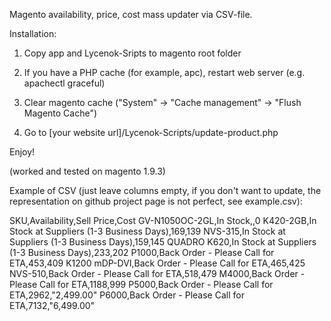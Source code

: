 Magento availability, price, cost mass updater via CSV-file.

Installation:

1. Copy app and Lycenok-Sripts to magento root folder

2. If you have a PHP cache (for example, apc), restart web server 
(e.g. apachectl graceful)

3. Clear magento cache ("System" -> "Cache management" -> "Flush Magento Cache")

4. Go to [your website url]/Lycenok-Scripts/update-product.php

Enjoy! 

(worked and tested on magento 1.9.3)

Example of CSV (just leave columns empty, if you don't want to update, the representation on github project page is not perfect,
see example.csv):


SKU,Availability,Sell Price,Cost
GV-N1050OC-2GL,In Stock,,0
K420-2GB,In Stock at Suppliers (1-3 Business Days),169,139
NVS-315,In Stock at Suppliers (1-3 Business Days),159,145
QUADRO K620,In Stock at Suppliers (1-3 Business Days),233,202
P1000,Back Order - Please Call for ETA,453,409
K1200 mDP-DVI,Back Order - Please Call for ETA,465,425
NVS-510,Back Order - Please Call for ETA,518,479
M4000,Back Order - Please Call for ETA,1188,999
P5000,Back Order - Please Call for ETA,2962,"2,499.00"
P6000,Back Order - Please Call for ETA,7132,"6,499.00"

